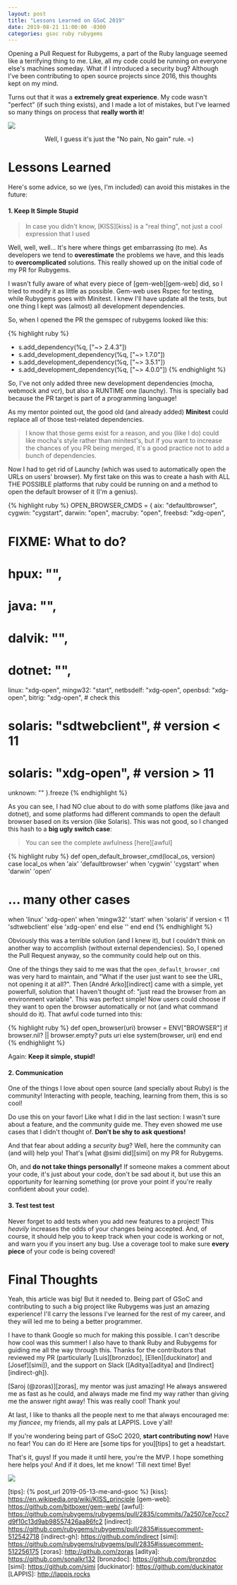 ```yaml
---
layout: post
title: "Lessons Learned on GSoC 2019"
date: 2019-08-21 11:00:00 -0300
categories: gsoc ruby rubygems
---
```


Opening a Pull Request for Rubygems, a part of the Ruby language seemed like a terrifying thing to me. Like, all my code could be running on everyone else's machines someday. What if I introduced a security bug? Although I've been contributing to open source projects since 2016, this thoughts kept on my mind.

Turns out that it was a **extremely great experience**. My code wasn't "perfect" (if such thing exists), and I made a lot of mistakes, but I've learned so many things on process that **really worth it**!

<img style="display: block; margin: 0 auto;" src="/img/no-pain-no-gain.gif">
<p style="text-align: center;">Well, I guess it's just the "No pain, No gain" rule. =)</p>

# Lessons Learned
Here's some advice, so we (yes, I'm included) can avoid this mistakes in the future:

#### 1. Keep It Simple Stupid
> In case you didn't know, [KISS][kiss] is a "real thing", not just a cool expression that I used

Well, well, well... It's here where things get embarrassing (to me). As developers we tend to **overestimate** the problems we have, and this leads to **overcomplicated** solutions. This really showed up on the initial code of my PR for Rubygems.

I wasn't fully aware of what every piece of [gem-web][gem-web] did, so I tried to modify it as little as possible. Gem-web uses Rspec for testing, while Rubygems goes with Minitest. I knew I'll have update all the tests, but one thing I kept was (almost) all development dependencies.

So, when I opened the PR the gemspec of rubygems looked like this:

{% highlight ruby %}
+ s.add_dependency(%q<launchy>, ["~> 2.4.3"])
+ s.add_development_dependency(%q<mocha>, ["~> 1.7.0"])
+ s.add_development_dependency(%q<webmock>, ["~> 3.5.1"])
+ s.add_development_dependency(%q<vcr>, ["~> 4.0.0"])
{% endhighlight %}

So, I've not only added three new development dependencies (mocha, webmock and vcr), but also a RUNTIME one (launchy). This is specially bad because the PR target is part of a programming language!

As my mentor pointed out, the good old (and already added) **Minitest** could replace all of those test-related dependencies.

> I know that those gems exist for a reason, and you (like I do) could like mocha's style rather than minitest's, but if you want to increase the chances of you PR being merged, it's a good practice not to add a bunch of dependencies.

Now I had to get rid of Launchy (which was used to automatically open the URLs on users' browser). My first take on this was to create a hash with ALL THE POSSIBLE platforms that ruby could be running on and a method to open the default browser of it (I'm a genius).

{% highlight ruby %}
OPEN_BROWSER_CMDS = {
  aix: "defaultbrowser",
  cygwin: "cygstart",
  darwin: "open",
  macruby: "open",
  freebsd: "xdg-open",
  # FIXME: What to do?
  # hpux: "",
  # java: "",
  # dalvik: "",
  # dotnet: "",
  linux: "xdg-open",
  mingw32: "start",
  netbsdelf: "xdg-open",
  openbsd: "xdg-open",
  bitrig: "xdg-open", # check this
  # solaris: "sdtwebclient", # version < 11
  # solaris: "xdg-open", # version > 11
  unknown: ""
}.freeze
{% endhighlight %}

As you can see, I had NO clue about to do with some platfoms (like java and dotnet), and some platforms had different commands to open the default browser based on its version (like Solaris). This was not good, so I changed this hash to a **big ugly switch case**:

> You can see the complete awfulness [here][awful]

{% highlight ruby %}
def open_default_browser_cmd(local_os, version)
  case local_os
  when 'aix'
    'defaultbrowser'
  when 'cygwin'
    'cygstart'
  when 'darwin'
    'open'
  # ... many other cases
  when 'linux'
    'xdg-open'
  when 'mingw32'
    'start'
  when 'solaris'
    if version < 11
      'sdtwebclient'
    else
      'xdg-open'
    end
  else
    ''
  end
end
{% endhighlight %}

Obviously this was a terrible solution (and I knew it), but I couldn't think on another way to accomplish (without external dependencies). So, I opened the Pull Request anyway, so the community could help out on this.

One of the things they said to me was that the `open_default_browser_cmd` was very hard to maintain, and "What if the user just want to see the URL, not opening it at all?". Then [André Arko][indirect] came with a simple, yet powerfull, solution that I haven't thought of: "just read the browser from an environment variable". This was perfect simple! Now users could choose if they want to open the browser automatically or not (and what command should do it). That awful code turned into this:

{% highlight ruby %}
def open_browser(uri)
  browser = ENV["BROWSER"]
  if browser.nil? || browser.empty?
    puts uri
  else
    system(browser, uri)
  end
end
{% endhighlight %}


Again: **Keep it simple, stupid!**

#### 2. Communication
One of the things I love about open source (and specially  about Ruby) is the community! Interacting with people, teaching, learning from them, this is so cool!

Do use this on your favor! Like what I did in the last section: I wasn't sure about a feature, and the community guide me. They even showed me use cases that I didn't thought of. **Don't be shy to ask questions!**

And that fear about adding a _security bug_? Well, here the community can (and will) help you! That's [what @simi did][simi] on my PR for Rubygems.

Oh, and **do not take things personally!** If someone makes a comment about your code, it's just about your code, don't be sad about it, but use this an opportunity for learning something (or prove your point if you're really confident about your code).

#### 3. Test test test
Never forget to add tests when you add new features to a project! This *heavily* increases the odds of your changes being accepted. And, of course, it should help you to keep track when your code is working or not, and warn you if you insert any bug. Use a coverage tool to make sure **every piece** of your code is being covered!

# Final Thoughts
Yeah, this article was big! But it needed to. Being part of GSoC and contributing to such a big project like Rubygems was just an amazing experience! I'll carry the lessons I've learned for the rest of my career, and they will led me to being a better programmer.

I have to thank Google so much for making this possible. I can't describe how cool was this summer! I also have to thank Ruby and Rubygems for guiding me all the way through this. Thanks for the contributors that reviewed my PR (particularly [Luis][bronzdoc], [Ellen][duckinator] and [Josef][simi]), and the support on Slack ([Aditya][aditya] and [Indirect][indirect-gh]).

[Saroj (@zoras)][zoras], my mentor was just amazing! He always answered me as fast as he could, and always made me find my way rather than giving me the answer right away! This was really cool! Thank you! 

At last, I like to thanks all the people next to me that always encouraged me: my _fiancee_, my friends, all my pals at LAPPIS. Love y'all! 

If you're wondering being part of GSoC 2020, **start contributing now!** Have no fear! You can do it! Here are [some tips for you][tips] to get a headstart.

That's it, guys! If you made it until here, you're the MVP. I hope something here helps you! And if it does, let me know! 'Till next time! Bye!

<img style="display: block; margin: 0 auto;" src="/img/thanks.gif">


[tips]: {% post_url 2019-05-13-me-and-gsoc %}
[kiss]: https://en.wikipedia.org/wiki/KISS_principle
[gem-web]: https://github.com/bitboxer/gem-web/
[awful]: https://github.com/rubygems/rubygems/pull/2835/commits/7a2507ce7ccc7d9f10c13d9ab98557426aa86fc2
[indirect]: https://github.com/rubygems/rubygems/pull/2835#issuecomment-512542718
[indirect-gh]: https://github.com/indirect
[simi]: https://github.com/rubygems/rubygems/pull/2835#issuecomment-512256175
[zoras]: http://github.com/zoras
[aditya]: https://github.com/sonalkr132
[bronzdoc]: https://github.com/bronzdoc
[simi]: https://github.com/simi
[duckinator]: https://github.com/duckinator 
[LAPPIS]: http://lappis.rocks
